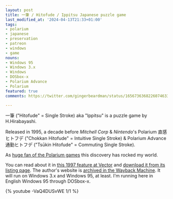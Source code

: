 ```yaml
---
layout: post
title: 一筆 / Hitofude / Ippitsu Japanese puzzle game
last_modified_at: '2024-04-13T21:33+01:00'
tags:
- polarium
- japanese
- preservation
- patreon
- windows
- game
nouns:
- Windows 95
- Windows 3.x
- Windows
- DOSbox-x
- Polarium Advance
- Polarium
featured: true
comments: https://twitter.com/gingerbeardman/status/1656736368226074633

---
```


一筆 ("Hitofude" = Single Stroke) aka "Ippitsu" is a puzzle game by H.Hirabayashi.

Released in 1995, a decade before *Mitchell Corp* & *Nintendo*'s Polarium 直感ヒトフデ ("Chokkan Hitofude" = Intuitive Single Stroke) & Polarium Advance 通勤ヒトフデ ("Tsūkin Hitofude" = Commuting Single Stroke).

As [huge fan of the Polarium games](/2014/01/01/polarium-advance-daily-puzzle-challenge) this discovery has rocked my world.

You can read about it in [this 1997 feature at Vector](https://www.vector.co.jp/magazine/special/970912/sp7091211.html) and [download it from its listing page](https://www.vector.co.jp/soft/win31/game/se024209.html). The author's website is [archived in the Wayback Machine](https://web.archive.org/web/20030506062907/http://www.hiraba.com/slaveofpc/software/ippitsu/index.html). It will run on Windows 3.x and Windows 95, at least. I'm running here in English Windows 95 through DOSbox-x.

{% youtube -VaQ4DUSvWE 1/1 %}

